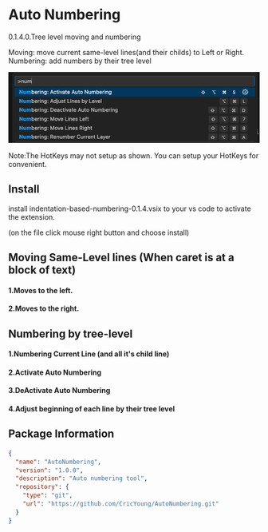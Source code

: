 # Auto Numbering 

0.1.4.0.Tree level moving and numbering

Moving: move current same-level lines(and their childs) to Left or Right.
Numbering: add numbers by their tree level

![ Tasks Added ](images/Tasks.png)

Note:The HotKeys may not setup as shown. You can setup your HotKeys for convenient.

## Install

install indentation-based-numbering-0.1.4.vsix to your vs code to activate the extension.

(on the file click mouse right button and choose install)

## Moving Same-Level lines (When caret is at a block of text) 

####  1.Moves to the left.

####  2.Moves to the right.

## Numbering by tree-level

#### 1.Numbering Current Line (and all it's child line)
#### 2.Activate Auto Numbering 
#### 3.DeActivate Auto Numbering 
#### 4.Adjust beginning of each line by their tree level 

## Package Information

```json
{
  "name": "AutoNumbering",
  "version": "1.0.0",
  "description": "Auto numbering tool",
  "repository": {
    "type": "git",
    "url": "https://github.com/CricYoung/AutoNumbering.git"
  }
}
```

